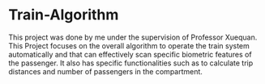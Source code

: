 # Train-Algorithm

This project was done by me under the supervision of Professor Xuequan. This Project focuses on the overall algorithm to operate the train system automatically and that can effectively scan specific biometric features of the passenger. It also has specific functionalities such as to calculate trip distances and number of passengers in the compartment.
